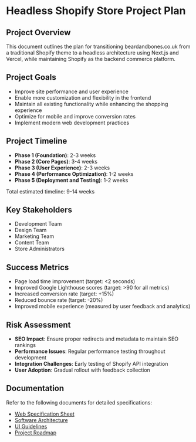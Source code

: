 # Headless Shopify Store Project Plan

## Project Overview
This document outlines the plan for transitioning beardandbones.co.uk from a traditional Shopify theme to a headless architecture using Next.js and Vercel, while maintaining Shopify as the backend commerce platform.

## Project Goals
- Improve site performance and user experience
- Enable more customization and flexibility in the frontend
- Maintain all existing functionality while enhancing the shopping experience
- Optimize for mobile and improve conversion rates
- Implement modern web development practices

## Project Timeline
- **Phase 1 (Foundation)**: 2-3 weeks
- **Phase 2 (Core Pages)**: 3-4 weeks
- **Phase 3 (User Experience)**: 2-3 weeks
- **Phase 4 (Performance Optimization)**: 1-2 weeks
- **Phase 5 (Deployment and Testing)**: 1-2 weeks

Total estimated timeline: 9-14 weeks

## Key Stakeholders
- Development Team
- Design Team
- Marketing Team
- Content Team
- Store Administrators

## Success Metrics
- Page load time improvement (target: <2 seconds)
- Improved Google Lighthouse scores (target: >90 for all metrics)
- Increased conversion rate (target: +15%)
- Reduced bounce rate (target: -20%)
- Improved mobile experience (measured by user feedback and analytics)

## Risk Assessment
- **SEO Impact**: Ensure proper redirects and metadata to maintain SEO rankings
- **Performance Issues**: Regular performance testing throughout development
- **Integration Challenges**: Early testing of Shopify API integration
- **User Adoption**: Gradual rollout with feedback collection

## Documentation
Refer to the following documents for detailed specifications:
- [Web Specification Sheet](web-spec-sheet.md)
- [Software Architecture](software-architecture.md)
- [UI Guidelines](ui.md)
- [Project Roadmap](roadmap.md) 